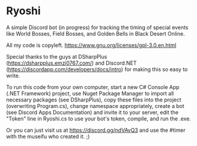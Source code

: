 # Ryoshi
A simple Discord bot (in progress) for tracking the timing of special events like World Bosses, Field Bosses, and Golden Bells in Black Desert Online.

All my code is copyleft. https://www.gnu.org/licenses/gpl-3.0.en.html

Special thanks to the guys at DSharpPlus (https://dsharpplus.emzi0767.com/) and Discord.NET (https://discordapp.com/developers/docs/intro) for making this so easy to write.

To run this code from your own computer, start a new C# Console App (.NET Framework) project, use Nuget Package Manager to import all necessary packages (see DSharpPlus), copy these files into the project (overwriting Program.cs), change namespace appropriately, create a bot (see Discord Apps Documentation) and invite it to your server, edit the "Token" line in Ryoshi.cs to use your bot's token, compile, and run the .exe.

Or you can just visit us at https://discord.gg/ndVAvQ3 and use the #timer with the museifu who created it. ;)
